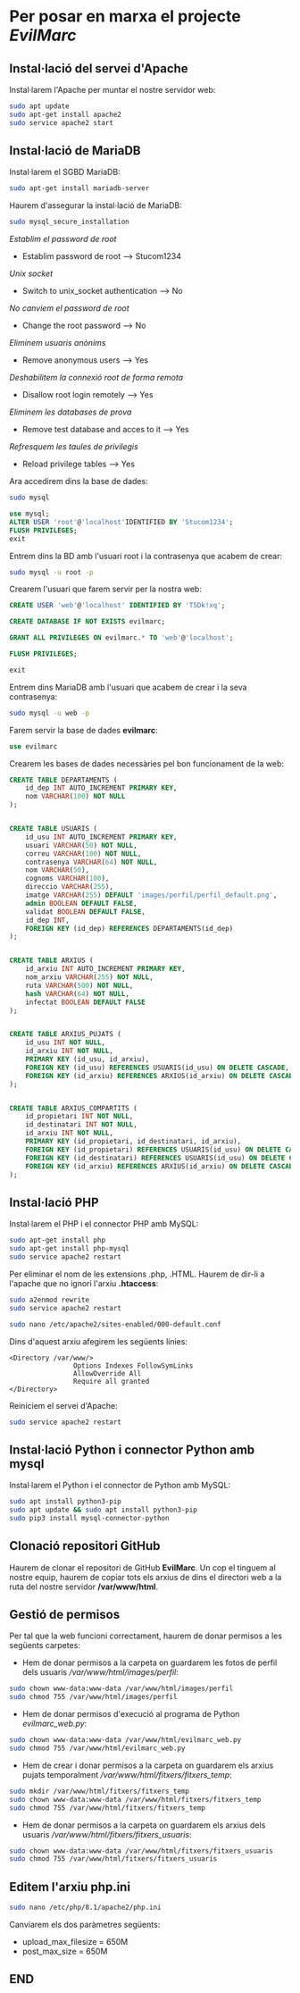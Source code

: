 # Per posar en marxa el projecte *EvilMarc*

## Instal·lació del servei d'Apache

Instal·larem l'Apache per muntar el nostre servidor web:

``` bash
sudo apt update
sudo apt-get install apache2
sudo service apache2 start
```

## Instal·lació de MariaDB

Instal·larem el SGBD MariaDB:

``` bash
sudo apt-get install mariadb-server
```

Haurem d'assegurar la instal·lació de MariaDB:

``` bash
sudo mysql_secure_installation
```

*Establim el password de root*
- Establim password de root --> Stucom1234

*Unix socket*
- Switch to unix_socket authentication --> No

*No canviem el password de root*
- Change the root password --> No

*Eliminem usuaris anònims*
- Remove anonymous users --> Yes

*Deshabilitem la connexió root de forma remota*
- Disallow root login remotely --> Yes

*Eliminem les databases de prova*
- Remove test database and acces to it --> Yes

*Refresquem les taules de privilegis*
- Reload privilege tables --> Yes 

Ara accedirem dins la base de dades:

``` bash
sudo mysql
```

``` sql
use mysql;
ALTER USER 'root'@'localhost'IDENTIFIED BY 'Stucom1234';
FLUSH PRIVILEGES;
exit
```

Entrem dins la BD amb l'usuari root i la contrasenya que acabem de crear:

``` bash
sudo mysql -u root -p
```

Crearem l'usuari que farem servir per la nostra web:

``` sql
CREATE USER 'web'@'localhost' IDENTIFIED BY 'T5Dk!xq';

CREATE DATABASE IF NOT EXISTS evilmarc;

GRANT ALL PRIVILEGES ON evilmarc.* TO 'web'@'localhost';

FLUSH PRIVILEGES;

exit
```

Entrem dins MariaDB amb l'usuari que acabem de crear i la seva contrasenya:

``` bash
sudo mysql -u web -p 
```

Farem servir la base de dades **evilmarc**:

``` sql
use evilmarc
```

Crearem les bases de dades necessàries pel bon funcionament de la web:

``` sql
CREATE TABLE DEPARTAMENTS (
    id_dep INT AUTO_INCREMENT PRIMARY KEY,
    nom VARCHAR(100) NOT NULL
);


CREATE TABLE USUARIS (
    id_usu INT AUTO_INCREMENT PRIMARY KEY,
    usuari VARCHAR(50) NOT NULL,
    correu VARCHAR(100) NOT NULL,
    contrasenya VARCHAR(64) NOT NULL,
    nom VARCHAR(50),
    cognoms VARCHAR(100),
    direccio VARCHAR(255),
    imatge VARCHAR(255) DEFAULT 'images/perfil/perfil_default.png',
    admin BOOLEAN DEFAULT FALSE,
    validat BOOLEAN DEFAULT FALSE,
    id_dep INT,
    FOREIGN KEY (id_dep) REFERENCES DEPARTAMENTS(id_dep)
);


CREATE TABLE ARXIUS (
    id_arxiu INT AUTO_INCREMENT PRIMARY KEY,
    nom_arxiu VARCHAR(255) NOT NULL,
    ruta VARCHAR(500) NOT NULL,
    hash VARCHAR(64) NOT NULL,
    infectat BOOLEAN DEFAULT FALSE
);


CREATE TABLE ARXIUS_PUJATS (
    id_usu INT NOT NULL,
    id_arxiu INT NOT NULL,
    PRIMARY KEY (id_usu, id_arxiu),
    FOREIGN KEY (id_usu) REFERENCES USUARIS(id_usu) ON DELETE CASCADE,
    FOREIGN KEY (id_arxiu) REFERENCES ARXIUS(id_arxiu) ON DELETE CASCADE
);


CREATE TABLE ARXIUS_COMPARTITS (
    id_propietari INT NOT NULL,
    id_destinatari INT NOT NULL,
    id_arxiu INT NOT NULL,
    PRIMARY KEY (id_propietari, id_destinatari, id_arxiu),
    FOREIGN KEY (id_propietari) REFERENCES USUARIS(id_usu) ON DELETE CASCADE,
    FOREIGN KEY (id_destinatari) REFERENCES USUARIS(id_usu) ON DELETE CASCADE,
    FOREIGN KEY (id_arxiu) REFERENCES ARXIUS(id_arxiu) ON DELETE CASCADE
);
```

## Instal·lació PHP

Instal·larem el PHP i el connector PHP amb MySQL:

``` bash
sudo apt-get install php
sudo apt-get install php-mysql
sudo service apache2 restart
```

Per eliminar el nom de les extensions .php, .HTML. Haurem de dir-li a l'apache que no ignori l'arxiu **.htaccess**:

``` bash
sudo a2enmod rewrite
sudo service apache2 restart

sudo nano /etc/apache2/sites-enabled/000-default.conf
```

Dins d'aquest arxiu afegirem les següents línies:

``` nano
<Directory /var/www/>
                Options Indexes FollowSymLinks
                AllowOverride All
                Require all granted
</Directory>
```

Reiniciem el servei d'Apache:

``` bash
sudo service apache2 restart
```

## Instal·lació Python i connector Python amb mysql

Instal·larem el Python i el connector de Python amb MySQL:

``` bash
sudo apt install python3-pip
sudo apt update && sudo apt install python3-pip
sudo pip3 install mysql-connector-python
```

## Clonació repositori GitHub

Haurem de clonar el repositori de GitHub **EvilMarc**.
Un cop el tinguem al nostre equip, haurem de copiar tots els arxius de dins el directori web a la ruta del nostre servidor **/var/www/html**.

## Gestió de permisos

Per tal que la web funcioni correctament, haurem de donar permisos a les següents carpetes:

- Hem de donar permisos a la carpeta on guardarem les fotos de perfil dels usuaris */var/www/html/images/perfil*:

``` bash
sudo chown www-data:www-data /var/www/html/images/perfil
sudo chmod 755 /var/www/html/images/perfil
```

- Hem de donar permisos d'execució al programa de Python *evilmarc_web.py*:

``` bash
sudo chown www-data:www-data /var/www/html/evilmarc_web.py
sudo chmod 755 /var/www/html/evilmarc_web.py
```

- Hem de crear i donar permisos a la carpeta on guardarem els arxius pujats temporalment */var/www/html/fitxers/fitxers_temp*:

``` bash
sudo mkdir /var/www/html/fitxers/fitxers_temp
sudo chown www-data:www-data /var/www/html/fitxers/fitxers_temp
sudo chmod 755 /var/www/html/fitxers/fitxers_temp
```

- Hem de donar permisos a la carpeta on guardarem els arxius dels usuaris */var/www/html/fitxers/fitxers_usuaris*:

``` bash
sudo chown www-data:www-data /var/www/html/fitxers/fitxers_usuaris
sudo chmod 755 /var/www/html/fitxers/fitxers_usuaris
```

## Editem l'arxiu php.ini

``` bash
sudo nano /etc/php/8.1/apache2/php.ini
```

Canviarem els dos paràmetres següents:

- upload_max_filesize = 650M 
- post_max_size = 650M


## END
